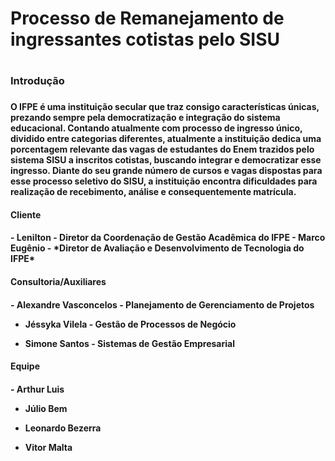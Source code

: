 <h1>Processo de Remanejamento de ingressantes cotistas pelo SISU<h1>
<h3> Introdução <h3>
<h4>O IFPE é uma instituição secular que traz consigo características únicas, prezando sempre pela democratização e integração do sistema educacional. Contando atualmente com processo de ingresso único, dividido entre categorias diferentes, atualmente a instituição dedica uma porcentagem relevante das vagas de estudantes do Enem trazidos pelo sistema SISU a inscritos cotistas, buscando integrar e democratizar esse ingresso. Diante do seu grande número de cursos e vagas dispostas para esse processo seletivo do SISU, a instituição encontra dificuldades para realização de recebimento, análise e consequentemente matrícula.<h4>

<h4> Cliente <h4>
   - Lenilton - Diretor da Coordenação de Gestão Acadêmica do IFPE
   - Marco Eugênio - *Diretor de Avaliação e Desenvolvimento de Tecnologia do IFPE*
  
 <h4> Consultoria/Auxiliares <h4>
  - Alexandre Vasconcelos - Planejamento de Gerenciamento de Projetos
   
  - Jéssyka Vilela - Gestão de Processos de Negócio
   
  - Simone Santos - Sistemas de Gestão Empresarial
   
 <h4> Equipe <h4>
   - Arthur Luis
   
   - Júlio Bem
   
   - Leonardo Bezerra
   
   - Vitor Malta
